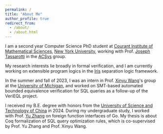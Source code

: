 ```yaml
---
permalink: /
title: "About Me"
author_profile: true
redirect_from:
  - /about/
  - /about.html
---
```


I am a second year Computer Science PhD student at [Courant Institute of Mathematical Sciences](https://www.cims.nyu.edu/), [New York University](https://www.nyu.edu/), working with Prof. [Joseph Tassarotti](https://cs.nyu.edu/~jt4767/) in the [ACSys](https://cs.nyu.edu/acsys/) group.

My research interests lie broadly in formal verification, and I am currently working on extensible program logics in the [Iris](https://iris-project.org/) separation logic framework.

In the summer and fall of 2023, I was an intern in Prof. [Xinyu Wang](https://web.eecs.umich.edu/~xwangsd/)'s group at the [University of Michigan](https://umich.edu/), and worked on SMT-based automated bounded equivalence verification for SQL queries as a follow-up of the VeriEQL project.

I received my B.E. degree with honors from the [University of Science and Technology of China](https://en.ustc.edu.cn/) in 2024. During my undergraduate study, I worked with Prof. [Yu Zhang](http://staff.ustc.edu.cn/~yuzhang/) on foreign function interfaces of Go. My thesis is about Coq formalization of SQL query optimization rules, which is co-supervised by Prof. Yu Zhang and Prof. Xinyu Wang.
